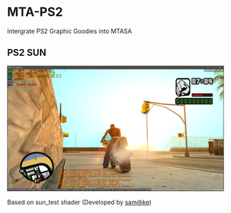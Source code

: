 # MTA-PS2
Intergrate PS2 Graphic Goodies into MTASA

## PS2 SUN
![](./doc/ps2_sun.png)

Based on sun_test shader (Developed by [sam@ke](https://forum.mtasa.com/topic/69291-preview-amp-demo-new-sun-godray-and-lensflare-shader))

